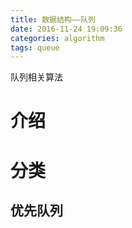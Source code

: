 ```yaml
---
title: 数据结构——队列
date: 2016-11-24 19:09:36
categories: algorithm
tags: queue
---
```


队列相关算法

<!-- more -->
# 介绍


# 分类


## 优先队列




